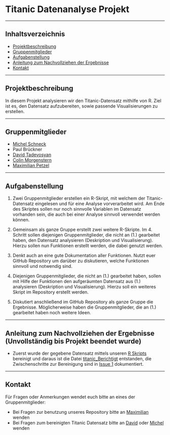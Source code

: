 # Titanic Datenanalyse Projekt
***
## Inhaltsverzeichnis
- [Projektbeschreibung](#projektbeschreibung)
- [Gruppenmitglieder](#gruppenmitglieder)
- [Aufgabenstellung](#aufgabenstellung)
- [Anleitung zum Nachvollziehen der Ergebnisse](#anleitung-zum-nachvollziehen-der-ergebnisse-unvollständig-bis-projekt-beendet-wurde)
- [Kontakt](#kontakt)
***
## Projektbeschreibung
In diesem Projekt analysieren wir den Titanic-Datensatz mithilfe von R.
Ziel ist es, den Datensatz aufzubereiten, sowie passende Visualisierungen zu erstellen.
***
## Gruppenmitglieder
- [Michel Schneck](https://github.com/Michel-IMP)
- Paul Brückner
- [David Tadevosyan](https://github.com/dafit77)
- [Colin Morgenstern](https://github.com/ColinM2000)
- [Maximilian Petzel](https://github.com/maxi2048)
***
## Aufgabenstellung
1. Zwei Gruppenmitglieder erstellen ein R-Skript, mit welchem der Titanic-Datensatz
eingelesen und für eine Analyse vorverarbeitet wird. Am Ende des Skriptes sollen nur
noch sinnvolle Variablen im Datensatz vorhanden sein, die auch bei einer Analyse
sinnvoll verwendet werden können.

2. Gemeinsam als ganze Gruppe erstellt zwei weitere R-Skripte. Im 4. Schritt sollen
diejenigen Gruppenmitglieder, die nicht an (1.) gearbeitet haben, den Datensatz
analysieren (Deskription und Visualisierung). Hierzu sollen nun Funktionen erstellt
werden, die dabei genutzt werden.

3. Denkt auch an eine gute Dokumentation aller Funktionen. Nutzt euer GitHub
Repository um darüber zu diskutieren, welche Funktionen sinnvoll und notwendig
sind.

4. Diejenigen Gruppenmitglieder, die nicht an (1.) gearbeitet haben, sollen mit Hilfe
der Funktionen den aufgeräumten Datensatz aus (1.) analysieren (Deskription und Visualisierung).
Hierzu soll ein weiteres Skript im Repository erstellt werden.

5. Diskutiert anschließend im GitHub Repository als ganze Gruppe die Ergebnisse.
Möglicherweise haben die Gruppenmitglieder, die an (1.) gearbeitet haben noch
weitere Ideen.
***
## Anleitung zum Nachvollziehen der Ergebnisse (Unvollständig bis Projekt beendet wurde)
* Zuerst wurde der gegebene Datensatz mittels unseren [R Skripts](https://github.com/dafit77/WissArbeit/blob/main/WissArbeit_A1.R) bereinigt und daraus ist die Datei [titanic_Berichtigt](https://github.com/dafit77/WissArbeit/blob/main/titanic_Berichtigt.csv) entstanden, die Zwischenschritte zur Bereinigung sind in [Issue 1](https://github.com/dafit77/WissArbeit/issues/1) dokumentiert.
***
## Kontakt
Für Fragen oder Anmerkungen wendet euch bitte an eines der Gruppenmitglieder:
 * Bei Fragen zur benutzung unseres Repository bitte an [Maximilian](https://github.com/maxi2048) wenden
 * Bei Fragen zum bereinigten Titanic Datensatz bitte an [David](https://github.com/dafit77) oder [Michel](https://github.com/Michel-IMP) wenden 
